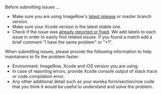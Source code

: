 Before submitting issues ...

- Make sure you are using ImageRow's [latest release](https://github.com/xmartlabs/ImageRow/releases) or master branch version.
- Make sure your Xcode version is the latest stable one.
- Check if the issue was [already reported or fixed](https://github.com/xmartlabs/ImageRow/issues?utf8=%E2%9C%93&q=is%3Aissue). We add labels to each issue in order to easily find related issues. If you found a match add a brief comment "I have the same problem" or "+1".

When submitting issues, please provide the following information to help maintainers to fix the problem faster:

- Environment: ImageRow, Xcode and iOS version you are using.
- In case of reporting errors, provide Xcode console output of stack trace or code compilation error.
- Any other additional detail such as your eureka form/section/row code that you think it would be useful to understand and solve the problem.
